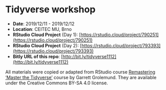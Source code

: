 # Tidyverse workshop

* **Date**: 2019/12/11 - 2019/12/12
* **Location**: CEITEC MU, Brno
* **RStudio Cloud Project** (Day 1): [https://rstudio.cloud/project/790251](https://rstudio.cloud/project/790251)
* **RStudio Cloud Project** (Day 2): [https://rstudio.cloud/project/793393](https://rstudio.cloud/project/793393)
* **Bitly URL of this repo**: [http://bit.ly/tidyverse1112](http://bit.ly/tidyverse1112)

All materials were copied or adapted from RStudio course [Remastering ‘Master the Tidyverse’](https://education.rstudio.com/blog/2019/09/remaster-tidyverse/)
course by Garrett Grolemund. They are available under the Creative Commons BY-SA 4.0 license.

